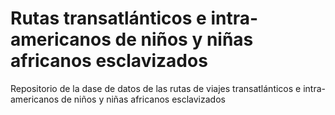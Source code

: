 # Rutas transatlánticos e intra-americanos de niños y niñas africanos esclavizados

Repositorio de la dase de datos de las rutas de viajes transatlánticos e intra-americanos de niños y niñas africanos esclavizados
